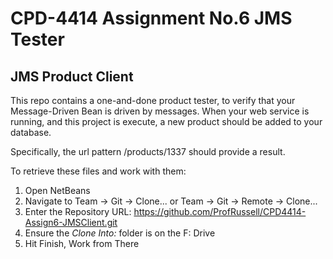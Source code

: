 # CPD-4414 Assignment No.6 JMS Tester
## JMS Product Client

This repo contains a one-and-done product tester, to verify that your Message-Driven 
Bean is driven by messages. When your web service is running, and this project is 
execute, a new product should be added to your database.

Specifically, the url pattern /products/1337 should provide a result.

To retrieve these files and work with them:

1. Open NetBeans
2. Navigate to Team -> Git -> Clone... or Team -> Git -> Remote -> Clone...
3. Enter the Repository URL: https://github.com/ProfRussell/CPD4414-Assign6-JMSClient.git
4. Ensure the *Clone Into:* folder is on the F: Drive
5. Hit Finish, Work from There
